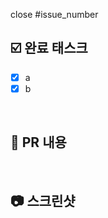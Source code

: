 <!-- PR의 제목은 이슈 제목과 동일 -->
close #issue_number

## ☑️ 완료 태스크
- [x] a
- [x] b

<br />

## 🔎 PR 내용

<!-- 팀원들에게 PR의 내용을 설명해주세요 -->
<!-- 기록하고 싶은 트러블 슈팅이나 어려웠던 혹은 공유하고 싶었던 챌린징 요소들도 함께 적어줘도 괜찮아요 -->

<br />

## 📷 스크린샷

<!-- 팀원들이 이해할 수 있게 구현한 화면을 보여주세요 -->
